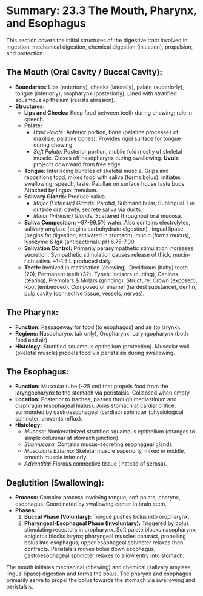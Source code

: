 # Summary: 23.3 The Mouth, Pharynx, and Esophagus

This section covers the initial structures of the digestive tract involved in ingestion, mechanical digestion, chemical digestion (initiation), propulsion, and protection.

## The Mouth (Oral Cavity / Buccal Cavity):

*   **Boundaries:** Lips (anteriorly), cheeks (laterally), palate (superiorly), tongue (inferiorly), oropharynx (posteriorly). Lined with stratified squamous epithelium (resists abrasion).
*   **Structures:**
    *   **Lips and Cheeks:** Keep food between teeth during chewing; role in speech.
    *   **Palate:**
        *   *Hard Palate:* Anterior portion, bone (palatine processes of maxillae, palatine bones). Provides rigid surface for tongue during chewing.
        *   *Soft Palate:* Posterior portion, mobile fold mostly of skeletal muscle. Closes off nasopharynx during swallowing. **Uvula** projects downward from free edge.
    *   **Tongue:** Interlacing bundles of skeletal muscle. Grips and repositions food, mixes food with saliva (forms bolus), initiates swallowing, speech, taste. Papillae on surface house taste buds. Attached by lingual frenulum.
    *   **Salivary Glands:** Produce saliva.
        *   *Major (Extrinsic) Glands:* Parotid, Submandibular, Sublingual. Lie outside oral cavity, secrete saliva via ducts.
        *   *Minor (Intrinsic) Glands:* Scattered throughout oral mucosa.
    *   **Saliva Composition:** ~97-99.5% water. Also contains electrolytes, salivary amylase (begins carbohydrate digestion), lingual lipase (begins fat digestion, activated in stomach), mucin (forms mucus), lysozyme & IgA (antibacterial). pH 6.75-7.00.
    *   **Salivation Control:** Primarily parasympathetic stimulation increases secretion. Sympathetic stimulation causes release of thick, mucin-rich saliva. ~1-1.5 L produced daily.
    *   **Teeth:** Involved in mastication (chewing). Deciduous (baby) teeth (20), Permanent teeth (32). Types: Incisors (cutting), Canines (tearing), Premolars & Molars (grinding). Structure: Crown (exposed), Root (embedded). Composed of enamel (hardest substance), dentin, pulp cavity (connective tissue, vessels, nerves).

## The Pharynx:

*   **Function:** Passageway for food (to esophagus) and air (to larynx).
*   **Regions:** Nasopharynx (air only), Oropharynx, Laryngopharynx (both food and air).
*   **Histology:** Stratified squamous epithelium (protection). Muscular wall (skeletal muscle) propels food via peristalsis during swallowing.

## The Esophagus:

*   **Function:** Muscular tube (~25 cm) that propels food from the laryngopharynx to the stomach via peristalsis. Collapsed when empty.
*   **Location:** Posterior to trachea, passes through mediastinum and diaphragm (esophageal hiatus). Joins stomach at cardial orifice, surrounded by gastroesophageal (cardiac) sphincter (physiological sphincter, prevents reflux).
*   **Histology:**
    *   *Mucosa:* Nonkeratinized stratified squamous epithelium (changes to simple columnar at stomach junction).
    *   *Submucosa:* Contains mucus-secreting esophageal glands.
    *   *Muscularis Externa:* Skeletal muscle superiorly, mixed in middle, smooth muscle inferiorly.
    *   *Adventitia:* Fibrous connective tissue (instead of serosa).

## Deglutition (Swallowing):

*   **Process:** Complex process involving tongue, soft palate, pharynx, esophagus. Coordinated by swallowing center in brain stem.
*   **Phases:**
    1.  **Buccal Phase (Voluntary):** Tongue pushes bolus into oropharynx.
    2.  **Pharyngeal-Esophageal Phase (Involuntary):** Triggered by bolus stimulating receptors in oropharynx. Soft palate blocks nasopharynx; epiglottis blocks larynx; pharyngeal muscles contract, propelling bolus into esophagus; upper esophageal sphincter relaxes then contracts. Peristalsis moves bolus down esophagus; gastroesophageal sphincter relaxes to allow entry into stomach.

The mouth initiates mechanical (chewing) and chemical (salivary amylase, lingual lipase) digestion and forms the bolus. The pharynx and esophagus primarily serve to propel the bolus towards the stomach via swallowing and peristalsis.
